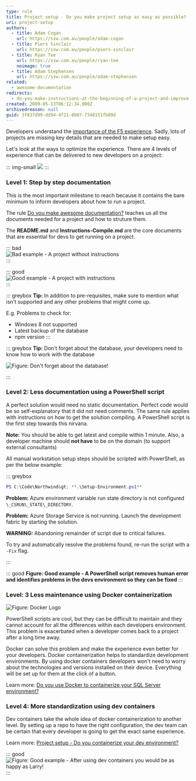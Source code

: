 ```yaml
---
type: rule
title: Project setup - Do you make project setup as easy as possible?
uri: project-setup
authors:
  - title: Adam Cogan
    url: https://ssw.com.au/people/adam-cogan
  - title: Piers Sinclair
    url: https://ssw.com.au/people/piers-sinclair
  - title: Ryan Tee
    url: https://ssw.com.au/people/ryan-tee
    noimage: true
  - title: Adam Stephensen
    url: https://ssw.com.au/people/adam-stephensen
related:
  - awesome-documentation
redirects:
  - do-you-make-instructions-at-the-beginning-of-a-project-and-improve-them-gradually
created: 2009-05-13T06:12:34.000Z
archivedreason: null
guid: 3f837d99-dd94-4f21-8b07-7348151fb89d
---
```

Developers understand the [importance of the F5 experience](/developer-experience). Sadly, lots of projects are missing key details that are needed to make setup easy.

Let's look at the ways to optimize the experience. There are 4 levels of experience that can be delivered to new developers on a project:

<!--endintro-->

::: img-small
![](f5-key.png)
:::

### Level 1: Step by step documentation

This is the most important milestone to reach because it contains the bare minimum to inform developers about how to run a project.

The rule [Do you make awesome documentation?](/awesome-documentation) teaches us all the documents needed for a project and how to struture them.

The **README.md** and **Instructions-Compile.md** are the core documents that are essential for devs to get running on a project.

::: bad\
![Bad example - A project without instructions](ProjectDocumentationBadExample.png)\
:::

::: good\
![Good example - A project with instructions](ProjectDocumentationGoodExample.png)\
:::

::: greybox
**Tip:** In addition to pre-requisites, make sure to mention what isn't supported and any other problems that might come up.

E.g. Problems to check for:

* Windows 8 not supported
* Latest backup of the database
* npm version
  :::

::: greybox
**Tip:** Don't forget about the database, your developers need to know how to work with the database

![Figure: Don't forget about the database!](EFCoreMigrations.png)

:::

### Level 2: Less documentation using a PowerShell script

A perfect solution would need no static documentation. Perfect code would be so self-explanatory that it did not need comments. The same rule applies with instructions on how to get the solution compiling. A PowerShell script is the first step towards this nirvana.

**Note:** You should be able to get latest and compile within 1 minute. Also, a developer machine should **not have** to be on the domain (to support external consultants)

All manual workstation setup steps should be scripted with PowerShell, as per the below example:

::: greybox 

```powershell
PS C:\Code\Northwind&gt; **.\Setup-Environment.ps1**
```

**Problem:** Azure environment variable run state directory is not configured `\_CSRUN\_STATE\_DIRECTORY`.

**Problem:** Azure Storage Service is not running. Launch the development fabric by starting the solution.

**WARNING:** Abandoning remainder of script due to critical failures.

To try and automatically resolve the problems found, re-run the script with a `-Fix` flag.

:::

::: good
**Figure: Good example - A PowerShell script removes human error and identifies problems in the devs environment so they can be fixed**
:::

### Level: 3 Less maintenance using Docker containerization

![Figure: Docker Logo](docker-logo.png)

PowerShell scripts are cool, but they can be difficult to maintain and they cannot account for all the differences within each developers environment. This problem is exacerbated when a developer comes back to a project after a long time away.

Docker can solve this problem and make the experience even better for your developers. Docker containerization helps to standardize development environments. By using docker containers developers won't need to worry about the technologies and versions installed on their device. Everything will be set up for them at the click of a button.

Learn more: [Do you use Docker to containerize your SQL Server environment?](/containerize-sql-server)

### Level 4: More standardization using dev containers

Dev containers take the whole idea of docker containerization to another level. By setting up a repo to have the right configuration, the dev team can be certain that every developer is going to get the exact same experience. 

Learn more: [Project setup - Do you containerize your dev environment?](/dev-containers)

::: good
![Figure: Good example - After using dev containers you would be as happy as Larry!](HappyDevs.png)
:::